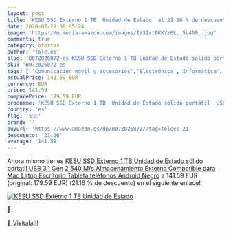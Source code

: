 ```yaml
---
layout: post
title: 'KESU SSD Externo 1 TB  Unidad de Estado  al 21.16 % de descuento'
date: 2020-07-29 09:05:24
image: 'https://m.media-amazon.com/images/I/31xt6KKYz6L._SL400_.jpg'
comments: true
category: ofertas
author: 'tole.es'
slug: 'B07Z826872-es KESU SSD Externo 1 TB Unidad de Estado sólido portátil USB...'
sku: 'B07Z826872-es'
tags: [ 'Comunicación móvil y accesorios','Electrónica','Informática','Móviles','Móviles y smartphones libres','Tablets','android', ]
actualPrice: 141.59 EUR
currency: EUR
price: 141.59
comparePrice: 179.59 EUR
prodname: 'KESU SSD Externo 1 TB  Unidad de Estado sólido portátil  USB 3.1 Gen 2 540 M/s  Almacenamiento Externo Compatible para Mac  Latop  Escritorio  Tableta  teléfonos Android Negro'
country: 'es'
flag: '🇪🇸'
brand: ''
buyurl: 'https://www.amazon.es/dp/B07Z826872/?tag=tolees-21'
descuento: '21.16'
average: '141.59'
---
```


Ahora mismo tienes [KESU SSD Externo 1 TB  Unidad de Estado sólido portátil  USB 3.1 Gen 2 540 M/s  Almacenamiento Externo Compatible para Mac  Latop  Escritorio  Tableta  teléfonos Android Negro](https://www.amazon.es/dp/B07Z826872/?tag=tolees-21) a 141.59 EUR (original: 179.59 EUR) (21.16 %  de descuento) en el siguiente enlace!

[![KESU SSD Externo 1 TB  Unidad de Estado ](https://m.media-amazon.com/images/I/31xt6KKYz6L._SL400_.jpg)](https://www.amazon.es/dp/B07Z826872/?tag=tolees-21)

🔎:


[🛒 Visítala!!!](https://www.amazon.es/dp/B07Z826872/?tag=tolees-21)
